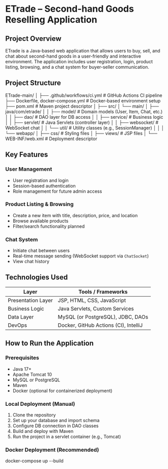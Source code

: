 # ETrade – Second-hand Goods Reselling Application

## Project Overview

ETrade is a Java-based web application that allows users to buy, sell, and chat about second-hand goods in a user-friendly and interactive environment. The application includes user registration, login, product listing, browsing, and a chat system for buyer-seller communication.



##  Project Structure


ETrade-main/
│
├── .github/workflows/ci.yml         # GitHub Actions CI pipeline
├── Dockerfile, docker-compose.yml   # Docker-based environment setup
├── pom.xml                          # Maven project descriptor
│
├── src/
│   └── main/
│       ├── java/com/etrade/
│       │   ├── model/               # Domain models (User, Item, Chat, etc.)
│       │   ├── dao/                 # DAO layer for DB access
│       │   ├── service/             # Business logic
│       │   ├── servlet/             # Java Servlets (controller layer)
│       │   ├── websocket/           # WebSocket chat
│       │   └── util/                # Utility classes (e.g., SessionManager)
│       │
│       └── webapp/
│           ├── css/                 # Styling files
│           ├── views/               # JSP files
│           └── WEB-INF/web.xml      # Deployment descriptor


##  Key Features

### User Management

* User registration and login
* Session-based authentication
* Role management for future admin access

### Product Listing & Browsing

* Create a new item with title, description, price, and location
* Browse available products
* Filter/search functionality planned

###  Chat System

* Initiate chat between users
* Real-time message sending (WebSocket support via `ChatSocket`)
* View chat history



##  Technologies Used

| Layer              | Tools / Frameworks                    |
| ------------------ | ------------------------------------- |
| Presentation Layer | JSP, HTML, CSS, JavaScript            |
| Business Logic     | Java Servlets, Custom Services        |
| Data Layer         | MySQL (or PostgreSQL), JDBC, DAOs     |
| DevOps             | Docker, GitHub Actions (CI), IntelliJ |



##  How to Run the Application

###  Prerequisites

* Java 17+
* Apache Tomcat 10
* MySQL or PostgreSQL
* Maven
* Docker (optional for containerized deployment)

###  Local Deployment (Manual)

1. Clone the repository
2. Set up your database and import schema
3. Configure DB connection in DAO classes
4. Build and deploy with Maven
5. Run the project in a servlet container (e.g., Tomcat)

###  Docker Deployment (Recommended)


docker-compose up --build


